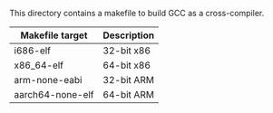 This directory contains a makefile to build GCC as a cross-compiler.

| Makefile target     | Description |
|---------------------|-------------|
| i686-elf            | 32-bit x86  |
| x86_64-elf          | 64-bit x86  |
| arm-none-eabi       | 32-bit ARM  |
| aarch64-none-elf    | 64-bit ARM  |
